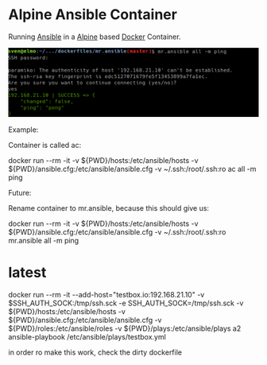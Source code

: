 # Alpine Ansible Container

Running [Ansible](https://www.ansible.com/) in a [Alpine](http://www.alpinelinux.org/) based [Docker](https://www.docker.com/) Container.


![mr.ansible](docs/static/ansiblefunc.png "Shows example or mr.ansible in action")

Example:

Container is called ac:

docker run --rm -it -v ${PWD}/hosts:/etc/ansible/hosts -v ${PWD}/ansible.cfg:/etc/ansible/ansible.cfg -v ~/.ssh:/root/.ssh:ro ac all -m ping

Future:

Rename container to mr.ansible, because this should give us:

docker run --rm -it -v ${PWD}/hosts:/etc/ansible/hosts -v ${PWD}/ansible.cfg:/etc/ansible/ansible.cfg -v ~/.ssh:/root/.ssh:ro mr.ansible all -m ping


# latest
docker run --rm -it --add-host="testbox.io:192.168.21.10" -v $SSH_AUTH_SOCK:/tmp/ssh.sck -e SSH_AUTH_SOCK=/tmp/ssh.sck -v ${PWD}/hosts:/etc/ansible/hosts -v ${PWD}/ansible.cfg:/etc/ansible/ansible.cfg -v ${PWD}/roles:/etc/ansible/roles -v ${PWD}/plays:/etc/ansible/plays a2 ansible-playbook /etc/ansible/plays/testbox.yml

in order ro make this work, check the dirty dockerfile
